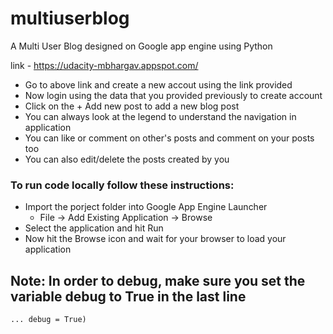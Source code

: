 # multiuserblog
A Multi User Blog designed on Google app engine using Python

link - https://udacity-mbhargav.appspot.com/

* Go to above link and create a new accout using the link provided
* Now login using the data that you provided previously to create account
* Click on the + Add new post to add a new blog post
* You can always look at the legend to understand the navigation in application
* You can like or comment on other's posts and comment on your posts too
* You can also edit/delete the posts created by you

### To run code locally follow these instructions:
* Import the porject folder into Google App Engine Launcher
  * File -> Add Existing Application -> Browse
* Select the application and hit Run
* Now hit the Browse icon and wait for your browser to load your application

## Note: In order to debug, make sure you set the variable debug to True in the last line
`... debug = True)`

